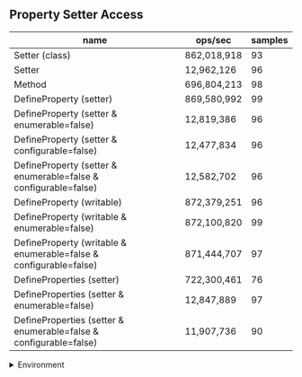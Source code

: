 ## Property Setter Access

|name|ops/sec|samples|
|-|-|-|
|Setter (class)|862,018,918|93|
|Setter|12,962,126|96|
|Method|696,804,213|98|
|DefineProperty (setter)|869,580,992|99|
|DefineProperty (setter & enumerable=false)|12,819,386|96|
|DefineProperty (setter & configurable=false)|12,477,834|96|
|DefineProperty (setter & enumerable=false & configurable=false)|12,582,702|96|
|DefineProperty (writable)|872,379,251|96|
|DefineProperty (writable & enumerable=false)|872,100,820|99|
|DefineProperty (writable & enumerable=false & configurable=false)|871,444,707|97|
|DefineProperties (setter)|722,300,461|76|
|DefineProperties (setter & enumerable=false)|12,847,889|97|
|DefineProperties (setter & enumerable=false & configurable=false)|11,907,736|90|


<details>
<summary>Environment</summary>

* __Machine:__ linux x64 | 4 vCPUs | 15.2GB Mem
* __Run:__ Sat May 04 2024 00:02:42 GMT+0000 (Coordinated Universal Time)
</details>

<!--
{"environment":{"platform":"linux","arch":"x64","cpus":4,"totalMemory":15.245216369628906},"benchmarks":[{"name":"Setter (class)","opsSec":862018917.6438955,"samples":6},{"name":"Setter","opsSec":12962126.15287049,"samples":4},{"name":"Method","opsSec":696804212.5336691,"samples":7},{"name":"DefineProperty (setter)","opsSec":869580991.6753279,"samples":6},{"name":"DefineProperty (setter & enumerable=false)","opsSec":12819386.478882676,"samples":5},{"name":"DefineProperty (setter & configurable=false)","opsSec":12477833.96616026,"samples":6},{"name":"DefineProperty (setter & enumerable=false & configurable=false)","opsSec":12582701.946795821,"samples":6},{"name":"DefineProperty (writable)","opsSec":872379251.4601649,"samples":6},{"name":"DefineProperty (writable & enumerable=false)","opsSec":872100819.73361,"samples":7},{"name":"DefineProperty (writable & enumerable=false & configurable=false)","opsSec":871444707.2174487,"samples":6},{"name":"DefineProperties (setter)","opsSec":722300460.9458115,"samples":7},{"name":"DefineProperties (setter & enumerable=false)","opsSec":12847888.549730945,"samples":4},{"name":"DefineProperties (setter & enumerable=false & configurable=false)","opsSec":11907736.32691347,"samples":4}]}-->
